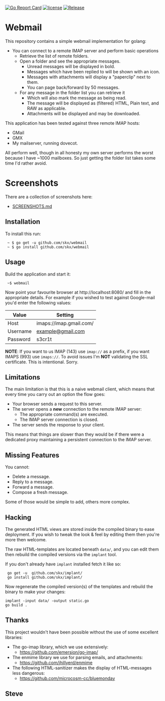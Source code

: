 [![Go Report Card](https://goreportcard.com/badge/github.com/skx/webmail)](https://goreportcard.com/report/github.com/skx/webmail)
[![license](https://img.shields.io/github/license/skx/webmail.svg)](https://github.com/skx/webmail/blob/master/LICENSE)
[![Release](https://img.shields.io/github/release/skx/webmail.svg)](https://github.com/skx/webmail/releases/latest)

# Webmail

This repository contains a simple webmail implementation for golang:

* You can connect to a remote IMAP server and perform basic operations
  * Retrieve the list of remote folders.
  * Open a folder and see the appropriate messages.
     * Unread messages will be displayed in bold.
     * Messages which have been replied to will be shown with an icon.
     * Messages with attachments will display a "paperclip" next to them.
     * You can page back/forward by 50 messages.
  * For any message in the folder list you can retrieve it
     * Which will also mark the message as being read.
     * The message will be displayed as (filtered) HTML, Plain text, and RAW as applicable.
     * Attachments will be displayed and may be downloaded.

This application has been tested against three remote IMAP hosts:

* GMail
* GMX
* My mailserver, running dovecot.

All perform well, though in all honesty my own server performs the worst
because I have ~1000 mailboxes.  So just getting the folder list takes
some time I'd rather avoid.

# Screenshots

There are a collection of screenshots here:

* [SCREENSHOTS.md](SCREENSHOTS.md)

## Installation

To install this run:

     ~ $ go get -u github.com/skx/webmail
     ~ $ go install github.com/skx/webmail

## Usage

Build the application and start it:

     ~$ webmail

Now point your favourite browser at http://localhost:8080/ and fill in the appropriate details.  For example if you wished to test against Google-mail you'd enter the following values:


| Value    | Setting                 |
| -------- | ----------------------- |
| Host     | imaps://imap.gmail.com/ |
| Username | example@gmail.com       |
| Password | s3cr1t                  |


**NOTE**: If you want to us IMAP (143) use `imap://` as a prefix, if you want IMAPS (993) use `imaps://`.  To avoid issues I'm __NOT__ validating the SSL certificate.  This is intentional.  Sorry.



## Limitations

The main limitation is that this is a naive webmail client, which means that
every time you carry out an option the flow goes:

* Your browser sends a request to this server.
* The server opens a __new__ connection to the remote IMAP server:
  * The appropriate command(s) are executed.
  * The IMAP server connection is closed.
* The server sends the response to your client.

This means that things are slower than they would be if there were a dedicated
proxy maintaining a persistent connection to the IMAP server.


## Missing Features

You cannot:

* Delete a message.
* Reply to a message.
* Forward a message.
* Compose a fresh message.

Some of those would be simple to add, others more complex.


## Hacking

The generated HTML views are stored inside the compiled binary to ease
deployment.  If you wish to tweak the look & feel by editing them then
you're more then welcome.

The raw HTML-templates are located beneath `data/`, and you can edit them
then rebuild the compiled versions via the `implant` tool.

If you don't already have `implant` installed fetch it like so:

     go get -u  github.com/skx/implant/
     go install github.com/skx/implant/

Now regenerate the compiled version(s) of the templates and rebuild the
binary to make your changes:

    implant -input data/ -output static.go
    go build .


## Thanks

This project wouldn't have been possible without the use of some excellent libraries:

* The go-imap library, which we use extensively:
  * https://github.com/emersion/go-imap/
* The enmime library we use for parsing emails, and attachments:
   * https://github.com/jhillyerd/enmime
* The following HTML-sanitizer makes the display of HTML-messages less dangerous:
   * https://github.com/microcosm-cc/bluemonday


Steve
--
